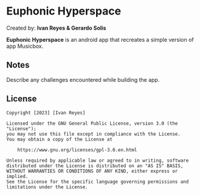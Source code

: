 ﻿# Euphonic Hyperspace
Created by: **Ivan Reyes & Gerardo Solis**

**Euphonic Hyperspace** is an android app that recreates a simple version of app Musicbox. 

## Notes

Describe any challenges encountered while building the app.

## License

    Copyright [2023] [Ivan Reyes]

    Licensed under the GNU General Public License, version 3.0 (the "License");
    you may not use this file except in compliance with the License.
    You may obtain a copy of the License at

        https://www.gnu.org/licenses/gpl-3.0.en.html

    Unless required by applicable law or agreed to in writing, software
    distributed under the License is distributed on an "AS IS" BASIS,
    WITHOUT WARRANTIES OR CONDITIONS OF ANY KIND, either express or implied.
    See the License for the specific language governing permissions and
    limitations under the License.
